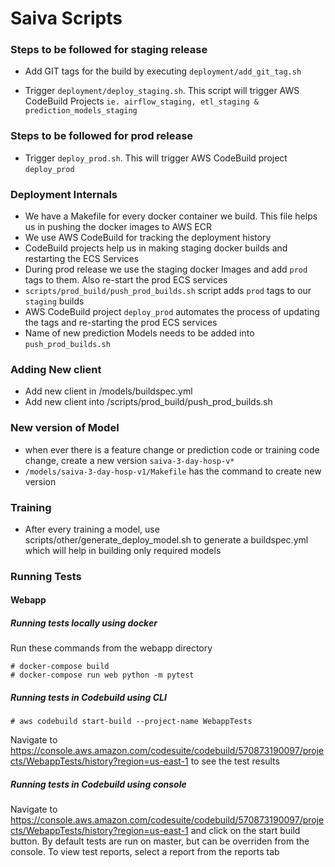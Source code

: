 # Saiva Scripts



### Steps to be followed for staging release
- Add GIT tags for the build by executing `deployment/add_git_tag.sh`

- Trigger `deployment/deploy_staging.sh`. This script will trigger AWS CodeBuild Projects `ie. airflow_staging, etl_staging & prediction_models_staging` 

### Steps to be followed for prod release
- Trigger `deploy_prod.sh`. This will trigger AWS CodeBuild project `deploy_prod`


### Deployment Internals
* We have a Makefile for every docker container we build. This file helps us in pushing the docker images to AWS ECR
* We use AWS CodeBuild for tracking the deployment history 
* CodeBuild projects help us in making staging docker builds and restarting the ECS Services
* During prod release we use the staging docker Images and add `prod` tags to them. Also re-start the prod ECS services
* `scripts/prod_build/push_prod_builds.sh` script adds `prod` tags to our `staging` builds
* AWS CodeBuild project `deploy_prod` automates the process of updating the tags and re-starting the prod ECS services
* Name of new prediction Models needs to be added into `push_prod_builds.sh`

### Adding New client
* Add new client in /models/buildspec.yml
* Add new client into /scripts/prod_build/push_prod_builds.sh

### New version of Model
* when ever there is a feature change or prediction code or training code change, create a new version `saiva-3-day-hosp-v*`
* `/models/saiva-3-day-hosp-v1/Makefile` has the command to create new version

### Training
* After every training a model, use scripts/other/generate_deploy_model.sh to
generate a buildspec.yml which will help in building only required models


### Running Tests

#### Webapp

##### Running tests locally using docker

Run these commands from the webapp directory
```
# docker-compose build
# docker-compose run web python -m pytest
```

##### Running tests in Codebuild using CLI


```
# aws codebuild start-build --project-name WebappTests
```
Navigate to https://console.aws.amazon.com/codesuite/codebuild/570873190097/projects/WebappTests/history?region=us-east-1 to see the test results

##### Running tests in Codebuild using console

Navigate to https://console.aws.amazon.com/codesuite/codebuild/570873190097/projects/WebappTests/history?region=us-east-1 and click on the start build button. By default tests are run on master, but can be overriden from the console.
To view test reports, select a report from the reports tab



